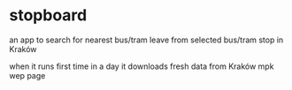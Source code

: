 # stopboard

an app to search for nearest bus/tram leave from selected bus/tram stop in Kraków

when it runs first time in a day it downloads fresh  data from Kraków mpk wep page